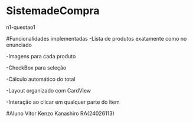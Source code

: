 # SistemadeCompra
n1-questao1

#Funcionalidades implementadas
-Lista de produtos exatamente como no enunciado

-Imagens para cada produto

-CheckBox para seleção

-Cálculo automático do total

-Layout organizado com CardView

-Interação ao clicar em qualquer parte do item

#Aluno Vitor Kenzo Kanashiro RA(24026113)
